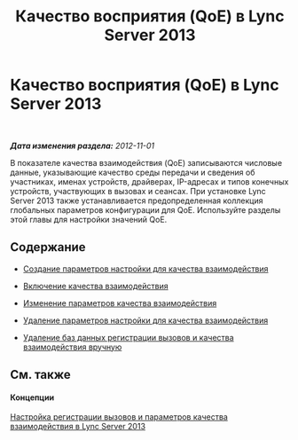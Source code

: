 ﻿---
title: Качество восприятия (QoE) в Lync Server 2013
TOCTitle: Качество восприятия (QoE) в Lync Server 2013
ms:assetid: 097fb65e-4a3e-45ff-a88c-d6022dc8f872
ms:mtpsurl: https://technet.microsoft.com/ru-ru/library/JJ687963(v=OCS.15)
ms:contentKeyID: 49887859
ms.date: 05/19/2016
mtps_version: v=OCS.15
ms.translationtype: HT
---

# Качество восприятия (QoE) в Lync Server 2013

 

_**Дата изменения раздела:** 2012-11-01_

В показателе качества взаимодействия (QoE) записываются числовые данные, указывающие качество среды передачи и сведения об участниках, именах устройств, драйверах, IP-адресах и типов конечных устройств, участвующих в вызовах и сеансах. При установке Lync Server 2013 также устанавливается предопределенная коллекция глобальных параметров конфигурации для QoE. Используйте разделы этой главы для настройки значений QoE.

## Содержание

  - [Создание параметров настройки для качества взаимодействия](lync-server-2013-create-quality-of-experience-configuration-settings.md)

  - [Включение качества взаимодействия](lync-server-2013-enable-quality-of-experience.md)

  - [Изменение параметров качества взаимодействия](lync-server-2013-modify-quality-of-experience-settings.md)

  - [Удаление параметров настройки для качества взаимодействия](lync-server-2013-delete-quality-of-experience-configuration-settings.md)

  - [Удаление баз данных регистрации вызовов и качества взаимодействия вручную](lync-server-2013-manually-purging-the-call-detail-recording-and-quality-of-experience-databases.md)

## См. также

#### Концепции

[Настройка регистрации вызовов и параметров качества взаимодействия в Lync Server 2013](lync-server-2013-configuring-call-detail-recording-and-quality-of-experience-settings.md)

